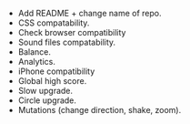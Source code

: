 * Add README + change name of repo.
* CSS compatability.
* Check browser compatibility
* Sound files compatability.
* Balance.
* Analytics.
* iPhone compatibility
* Global high score.
* Slow upgrade.
* Circle upgrade.
* Mutations (change direction, shake, zoom).



